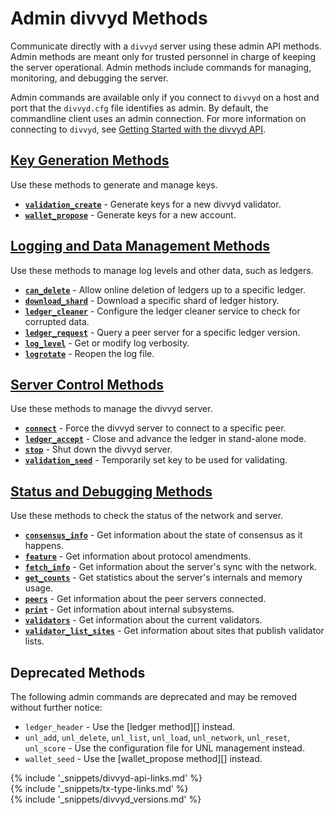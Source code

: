 # Admin divvyd Methods

Communicate directly with a `divvyd` server using these admin API methods. Admin methods are meant only for trusted personnel in charge of keeping the server operational. Admin methods include commands for managing, monitoring, and debugging the server.

Admin commands are available only if you connect to `divvyd` on a host and port that the `divvyd.cfg` file identifies as admin. By default, the commandline client uses an admin connection. For more information on connecting to `divvyd`, see [Getting Started with the divvyd API](get-started-with-the-divvyd-api.html).


## [Key Generation Methods](key-generation-methods.html)

Use these methods to generate and manage keys.

* **[`validation_create`](validation_create.html)** - Generate keys for a new divvyd validator.
* **[`wallet_propose`](wallet_propose.html)** - Generate keys for a new account.


## [Logging and Data Management Methods](logging-and-data-management-methods.html)

Use these methods to manage log levels and other data, such as ledgers.

* **[`can_delete`](can_delete.html)** - Allow online deletion of ledgers up to a specific ledger.
* **[`download_shard`](download_shard.html)** - Download a specific shard of ledger history.
* **[`ledger_cleaner`](ledger_cleaner.html)** - Configure the ledger cleaner service to check for corrupted data.
* **[`ledger_request`](ledger_request.html)** - Query a peer server for a specific ledger version.
* **[`log_level`](log_level.html)** - Get or modify log verbosity.
* **[`logrotate`](logrotate.html)** - Reopen the log file.


## [Server Control Methods](server-control-methods.html)

Use these methods to manage the divvyd server.

* **[`connect`](connect.html)** - Force the divvyd server to connect to a specific peer.
* **[`ledger_accept`](ledger_accept.html)** - Close and advance the ledger in stand-alone mode.
* **[`stop`](stop.html)** - Shut down the divvyd server.
* **[`validation_seed`](validation_seed.html)** - Temporarily set key to be used for validating.


## [Status and Debugging Methods](status-and-debugging-methods.html)

Use these methods to check the status of the network and server.

* **[`consensus_info`](consensus_info.html)** - Get information about the state of consensus as it happens.
* **[`feature`](feature.html)** - Get information about protocol amendments.
* **[`fetch_info`](fetch_info.html)** - Get information about the server's sync with the network.
* **[`get_counts`](get_counts.html)** - Get statistics about the server's internals and memory usage.
* **[`peers`](peers.html)** - Get information about the peer servers connected.
* **[`print`](print.html)** - Get information about internal subsystems.
* **[`validators`](validators.html)** - Get information about the current validators.
* **[`validator_list_sites`](validator_list_sites.html)** - Get information about sites that publish validator lists.


## Deprecated Methods

The following admin commands are deprecated and may be removed without further notice:

* `ledger_header` - Use the [ledger method][] instead.
* `unl_add`, `unl_delete`, `unl_list`, `unl_load`, `unl_network`, `unl_reset`, `unl_score` - Use the configuration file for UNL management instead.
* `wallet_seed` - Use the [wallet_propose method][] instead.


<!--{# common link defs #}-->
{% include '_snippets/divvyd-api-links.md' %}			
{% include '_snippets/tx-type-links.md' %}			
{% include '_snippets/divvyd_versions.md' %}
